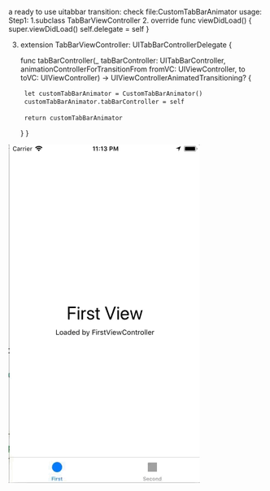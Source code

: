 
a ready to use uitabbar transition:
check file:CustomTabBarAnimator
usage:
Step1:
1.subclass TabBarViewController 
2.  override func viewDidLoad() {
        super.viewDidLoad()
        self.delegate = self
    }

3. extension TabBarViewController: UITabBarControllerDelegate {
    
    func tabBarController(_ tabBarController: UITabBarController, animationControllerForTransitionFrom fromVC: UIViewController, to toVC: UIViewController) -> UIViewControllerAnimatedTransitioning? {
        
        let customTabBarAnimator = CustomTabBarAnimator()
        customTabBarAnimator.tabBarController = self
        
        return customTabBarAnimator
    }
}

![demo](https://github.com/futomtom/TabBarVCTransition/blob/master/tabbar_animation.gif)